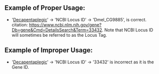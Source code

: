 ## Example of Proper Usage:
* '[Decapentaplegic](https://golden.com/wiki/Decapentaplegic-9D8N6V)' → 'NCBI Locus ID' → 'Dmel_CG9885', is correct. citation: https://www.ncbi.nlm.nih.gov/gene?Db=gene&Cmd=DetailsSearch&Term=33432. Note that NCBI Locus ID will sometimes be referred to as the Locus Tag.

## Example of Improper Usage:
* '[Decapentaplegic](https://golden.com/wiki/Decapentaplegic-9D8N6V)' → 'NCBI Locus ID' → '33432' is incorrect as it is the Gene ID. 
